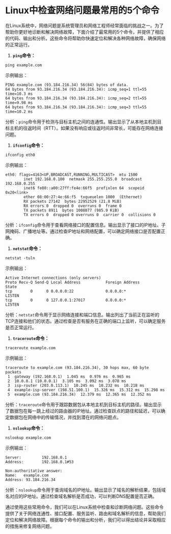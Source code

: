 # Linux中检查网络问题最常用的5个命令

在Linux系统中，网络问题是系统管理员和网络工程师经常面临的挑战之一。为了帮助你更好地诊断和解决网络故障，下面介绍了最常用的5个命令，并提供了相应的代码、输出和分析。这些命令将帮助你快速定位和解决各种网络故障，确保网络的正常运行。

1. **`ping`命令：**



```
ping example.com
```

示例输出：

```
PING example.com (93.184.216.34) 56(84) bytes of data.
64 bytes from 93.184.216.34 (93.184.216.34): icmp_seq=1 ttl=55 time=10.3 ms
64 bytes from 93.184.216.34 (93.184.216.34): icmp_seq=2 ttl=55 time=9.98 ms
64 bytes from 93.184.216.34 (93.184.216.34): icmp_seq=3 ttl=55 time=10.2 ms
```

分析：`ping`命令用于检测与目标主机之间的连通性。输出显示了从本地主机到目标主机的往返时间（RTT）。如果没有响应或往返时间非常长，可能存在网络连接问题。

1. **`ifconfig`命令：**



```
ifconfig eth0
```

示例输出：

```
eth0: flags=4163<UP,BROADCAST,RUNNING,MULTICAST>  mtu 1500
        inet 192.168.0.100  netmask 255.255.255.0  broadcast 192.168.0.255
        inet6 fe80::a00:27ff:fe4e:66f5  prefixlen 64  scopeid 0x20<link>
        ether 08:00:27:4e:66:f5  txqueuelen 1000  (Ethernet)
        RX packets 27142  bytes 22952529 (21.8 MiB)
        RX errors 0  dropped 0  overruns 0  frame 0
        TX packets 8911  bytes 1008877 (985.9 KiB)
        TX errors 0  dropped 0 overruns 0  carrier 0  collisions 0
```

分析：`ifconfig`命令用于查看网络接口的配置信息。输出显示了接口的IP地址、子网掩码、广播地址等。通过检查IP地址和网络配置，可以确定网络接口是否配置正确。

1. **`netstat`命令：**



```
netstat -tuln
```

示例输出：

```
Active Internet connections (only servers)
Proto Recv-Q Send-Q Local Address           Foreign Address         State      
tcp        0      0 0.0.0.0:22              0.0.0.0:*               LISTEN     
tcp        0      0 127.0.0.1:27017         0.0.0.0:*               LISTEN
```

分析：`netstat`命令用于显示网络连接和端口信息。输出列出了当前正在监听的TCP连接和他们的状态。通过检查是否有服务在正确的端口上监听，可以确定服务是否正常运行。

1. **`traceroute`命令：**



```
traceroute example.com
```

示例输出：

```
traceroute to example.com (93.184.216.34), 30 hops max, 60 byte packets
 1  gateway (192.168.0.1)  1.045 ms  0.976 ms  0.965 ms
 2  10.0.0.1 (10.0.0.1)  3.105 ms  3.092 ms  3.078 ms
 3  isp-router (203.0.113.1)  10.245 ms  10.232 ms  10.218 ms
 4  example-isp-server (198.51.100.1)  15.326 ms  15.312 ms  15.298 ms
 5  example.com (93.184.216.34)  12.379 ms  12.365 ms  12.352 ms
```

分析：`traceroute`命令用于跟踪数据包从本地主机到目标主机的路径。输出显示了数据包在每一跳上经过的路由器的IP地址。通过检查跃点的路径和延迟，可以确定数据包在网络中的传输情况，并找到潜在的网络问题点。

1. **`nslookup`命令：**



```
nslookup example.com
```



示例输出：

```
Server:         192.168.0.1
Address:        192.168.0.1#53

Non-authoritative answer:
Name:   example.com
Address: 93.184.216.34
```

分析：`nslookup`命令用于查询域名的IP地址。输出显示了域名的解析结果，包括域名对应的IP地址。通过检查域名解析是否成功，可以判断DNS配置是否正确。

通过使用这些常用命令，我们可以在Linux系统中检查和诊断网络问题。这些命令提供了关于网络连通性、接口配置、服务监听、路由和域名解析的信息，帮助我们定位和解决网络故障。根据每个命令的输出和分析，我们可以得出结论并采取相应的措施来修复网络问题。

